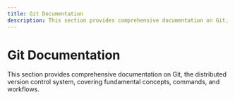 ```yaml
---
title: Git Documentation
description: This section provides comprehensive documentation on Git, the distributed version control system, covering fundamental concepts, commands, and workflows
---
```


# Git Documentation

This section provides comprehensive documentation on Git, the distributed version control system, covering fundamental concepts, commands, and workflows.
